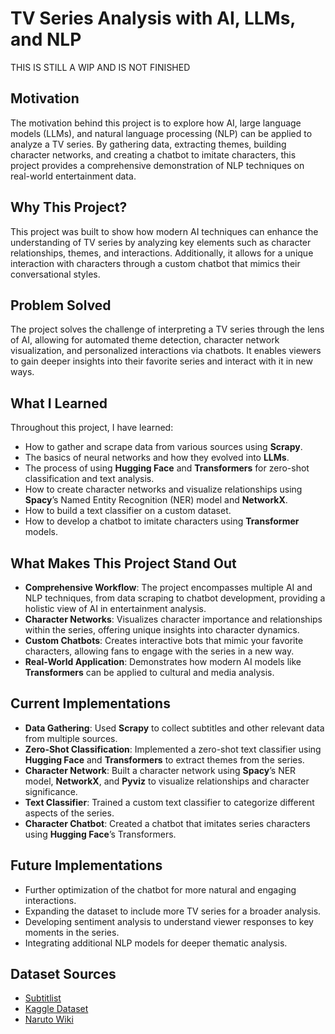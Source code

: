 # **TV Series Analysis with AI, LLMs, and NLP**
THIS IS STILL A WIP AND IS NOT FINISHED

## **Motivation**

The motivation behind this project is to explore how AI, large language models (LLMs), and natural language processing (NLP) can be applied to analyze a TV series. By gathering data, extracting themes, building character networks, and creating a chatbot to imitate characters, this project provides a comprehensive demonstration of NLP techniques on real-world entertainment data.

## **Why This Project?**

This project was built to show how modern AI techniques can enhance the understanding of TV series by analyzing key elements such as character relationships, themes, and interactions. Additionally, it allows for a unique interaction with characters through a custom chatbot that mimics their conversational styles.

## **Problem Solved**

The project solves the challenge of interpreting a TV series through the lens of AI, allowing for automated theme detection, character network visualization, and personalized interactions via chatbots. It enables viewers to gain deeper insights into their favorite series and interact with it in new ways.

## **What I Learned**

Throughout this project, I have learned:

- How to gather and scrape data from various sources using **Scrapy**.
- The basics of neural networks and how they evolved into **LLMs**.
- The process of using **Hugging Face** and **Transformers** for zero-shot classification and text analysis.
- How to create character networks and visualize relationships using **Spacy**’s Named Entity Recognition (NER) model and **NetworkX**.
- How to build a text classifier on a custom dataset.
- How to develop a chatbot to imitate characters using **Transformer** models.

## **What Makes This Project Stand Out**

- **Comprehensive Workflow**: The project encompasses multiple AI and NLP techniques, from data scraping to chatbot development, providing a holistic view of AI in entertainment analysis.
- **Character Networks**: Visualizes character importance and relationships within the series, offering unique insights into character dynamics.
- **Custom Chatbots**: Creates interactive bots that mimic your favorite characters, allowing fans to engage with the series in a new way.
- **Real-World Application**: Demonstrates how modern AI models like **Transformers** can be applied to cultural and media analysis.

## **Current Implementations**

- **Data Gathering**: Used **Scrapy** to collect subtitles and other relevant data from multiple sources.
- **Zero-Shot Classification**: Implemented a zero-shot text classifier using **Hugging Face** and **Transformers** to extract themes from the series.
- **Character Network**: Built a character network using **Spacy**’s NER model, **NetworkX**, and **Pyviz** to visualize relationships and character significance.
- **Text Classifier**: Trained a custom text classifier to categorize different aspects of the series.
- **Character Chatbot**: Created a chatbot that imitates series characters using **Hugging Face**’s Transformers.

## **Future Implementations**

- Further optimization of the chatbot for more natural and engaging interactions.
- Expanding the dataset to include more TV series for a broader analysis.
- Developing sentiment analysis to understand viewer responses to key moments in the series.
- Integrating additional NLP models for deeper thematic analysis.

## **Dataset Sources**

- [Subtitlist](https://subtitlist.com/subs/naruto-se...)
- [Kaggle Dataset](https://www.kaggle.com/datasets/leonz...)
- [Naruto Wiki](https://naruto.fandom.com/wiki/Specia...)
